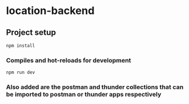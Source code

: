 # location-backend

## Project setup
```
npm install
```

### Compiles and hot-reloads for development
```
npm run dev
```

### Also added are the postman and thunder collections that can be imported to postman or thunder apps respectively